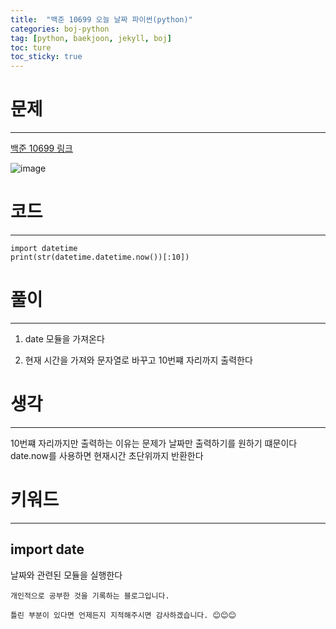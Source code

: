 ```yaml
---
title:  "백준 10699 오늘 날짜 파이썬(python)"
categories: boj-python
tag: [python, baekjoon, jekyll, boj]
toc: ture
toc_sticky: true
---
```


# 문제
---
[백준 10699 링크](https://www.acmicpc.net/problem/10699)

![image](https://user-images.githubusercontent.com/98053984/150647724-990f21e9-4f92-494f-940e-bedb15d5732d.png)

# 코드
---

```
import datetime
print(str(datetime.datetime.now())[:10])
```

# 풀이
---
1. date 모듈을 가져온다

2. 현재 시간을 가져와 문자열로 바꾸고 10번쨰 자리까지 출력한다

# 생각
---
10번쨰 자리까지만 출력하는 이유는 문제가 날짜만 출력하기를 원하기 떄문이다 date.now를 사용하면 현재시간 초단위까지 반환한다
# 키워드
---
## import date
날짜와 관련된 모듈을 실행한다

```
개인적으로 공부한 것을 기록하는 블로그입니다. 

틀린 부분이 있다면 언제든지 지적해주시면 감사하겠습니다. 😊😊😊
```
